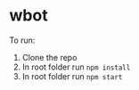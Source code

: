 # wbot

To run:
1) Clone the repo
2) In root folder run `npm install`
3) In root folder run `npm start`
